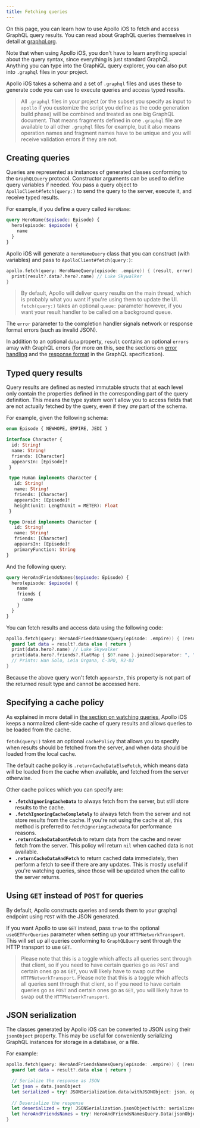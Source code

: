 ```yaml
---
title: Fetching queries
---
```


On this page, you can learn how to use Apollo iOS to fetch and access GraphQL query results. You can read about GraphQL queries themselves in detail at [graphql.org](http://graphql.org/docs/queries/).

Note that when using Apollo iOS, you don't have to learn anything special about the query syntax, since everything is just standard GraphQL. Anything you can type into the GraphiQL query explorer, you can also put into `.graphql` files in your project.

Apollo iOS takes a schema and a set of `.graphql` files and uses these to generate code you can use to execute queries and access typed results.

> All `.graphql` files in your project (or the subset you specify as input to `apollo` if you customize the script you define as the code generation build phase) will be combined and treated as one big GraphQL document. That means fragments defined in one `.graphql` file are available to all other `.graphql` files for example, but it also means operation names and fragment names have to be unique and you will receive validation errors if they are not.

## Creating queries

Queries are represented as instances of generated classes conforming to the `GraphQLQuery` protocol. Constructor arguments can be used to define query variables if needed. You pass a query object to `ApolloClient#fetch(query:)` to send the query to the server, execute it, and receive typed results.

For example, if you define a query called `HeroName`:

```graphql
query HeroName($episode: Episode) {
  hero(episode: $episode) {
    name
  }
}
```

Apollo iOS will generate a `HeroNameQuery` class that you can construct (with variables) and pass to `ApolloClient#fetch(query:)`:

```swift
apollo.fetch(query: HeroNameQuery(episode: .empire)) { (result, error) in
  print(result?.data?.hero?.name) // Luke Skywalker
}
```

> By default, Apollo will deliver query results on the main thread, which is probably what you want if you're using them to update the UI. `fetch(query:)` takes an optional `queue:` parameter however, if you want your result handler to be called on a background queue.

The `error` parameter to the completion handler signals network or response format errors (such as invalid JSON).

In addition to an optional `data` property, `result` contains an optional `errors` array with GraphQL errors (for more on this, see the sections on [error handling](https://facebook.github.io/graphql/#sec-Error-handling) and the [response format](https://facebook.github.io/graphql/#sec-Response-Format) in the GraphQL specification).

## Typed query results

Query results are defined as nested immutable structs that at each level only contain the properties defined in the corresponding part of the query definition. This means the type system won't allow you to access fields that are not actually fetched by the query, even if they *are* part of the schema.

For example, given the following schema:

```graphql
enum Episode { NEWHOPE, EMPIRE, JEDI }

interface Character {
  id: String!
  name: String!
  friends: [Character]
  appearsIn: [Episode]!
 }

 type Human implements Character {
   id: String!
   name: String!
   friends: [Character]
   appearsIn: [Episode]!
   height(unit: LengthUnit = METER): Float
 }

 type Droid implements Character {
   id: String!
   name: String!
   friends: [Character]
   appearsIn: [Episode]!
   primaryFunction: String
}
```

And the following query:

```graphql
query HeroAndFriendsNames($episode: Episode) {
  hero(episode: $episode) {
    name
    friends {
      name
    }
  }
}
```

You can fetch results and access data using the following code:

```swift
apollo.fetch(query: HeroAndFriendsNamesQuery(episode: .empire)) { (result, error) in
  guard let data = result?.data else { return }
  print(data.hero?.name) // Luke Skywalker
  print(data.hero?.friends?.flatMap { $0?.name }.joined(separator: ", "))
  // Prints: Han Solo, Leia Organa, C-3PO, R2-D2
}
```

Because the above query won't fetch `appearsIn`, this property is not part of the returned result type and cannot be accessed here.

## Specifying a cache policy

As explained in more detail in [the section on watching queries](/watching-queries/), Apollo iOS keeps a normalized client-side cache of query results and allows queries to be loaded from the cache.

`fetch(query:)` takes an optional `cachePolicy` that allows you to specify when results should be fetched from the server, and when data should be loaded from the local cache.

The default cache policy is `.returnCacheDataElseFetch`, which means data will be loaded from the cache when available, and fetched from the server otherwise. 

Other cache polices which you can specify are: 

- **`.fetchIgnoringCacheData`** to always fetch from the server, but still store results to the cache.
- **`.fetchIgnoringCacheCompletely`** to always fetch from the server and not store results from the cache. If you're not using the cache at all, this method is preferred to `fetchIgnoringCacheData` for performance reasons.
- **`.returnCacheDataDontFetch`** to return data from the cache and never fetch from the server. This policy will return `nil` when cached data is not available.
- **`.returnCacheDataAndFetch`** to return cached data immediately, then perform a fetch to see if there are any updates. This is mostly useful if you're watching queries, since those will be updated when the call to the server returns. 

## Using `GET` instead of `POST` for queries

By default, Apollo constructs queries and sends them to your graphql endpoint using `POST` with the JSON generated. 

If you want Apollo to use `GET` instead, pass `true` to the optional `useGETForQueries` parameter when setting up your `HTTPNetworkTransport`. This will set up all queries conforming to `GraphQLQuery` sent through the HTTP transport to use `GET`. 

>Please note that this is a toggle which affects all queries sent through that client, so if you need to have certain queries go as `POST` and certain ones go as `GET`, you will likely have to swap out the `HTTPNetworkTransport`. 
>Please note that this is a toggle which affects all queries sent through that client, so if you need to have certain queries go as `POST` and certain ones go as `GET`, you will likely have to swap out the `HTTPNetworkTransport`. 

<h2 id="json-serialization">JSON serialization</h2>

The classes generated by Apollo iOS can be converted to JSON using their `jsonObject` property. This may be useful for conveniently serializing GraphQL instances for storage in a database, or a file.

For example:
```swift
apollo.fetch(query: HeroAndFriendsNamesQuery(episode: .empire)) { (result, error) in
  guard let data = result?.data else { return }

  // Serialize the response as JSON
  let json = data.jsonObject
  let serialized = try! JSONSerialization.data(withJSONObject: json, options: [])
  
  // Deserialize the response
  let deserialized = try! JSONSerialization.jsonObject(with: serialized, options: []) as! JSONObject
  let heroAndFriendsNames = try! HeroAndFriendsNamesQuery.Data(jsonObject: deserialized)
}
```
```
